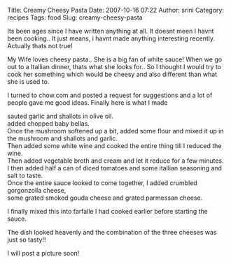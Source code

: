 Title: Creamy Cheesy Pasta
Date: 2007-10-16 07:22
Author: srini
Category: recipes
Tags: food
Slug: creamy-cheesy-pasta

Its been ages since I have written anything at all. It doesnt meen I
havnt been cooking.. It just means, i havnt made anything interesting
recently. Actually thats not true!

My Wife loves cheesy pasta.. She is a big fan of white sauce! When we go
out to a Itallian dinner, thats what she looks for.. So I thought I
would try to cook her something which would be cheesy and also different
than what she is used to.

I turned to chow.com and posted a request for suggestions and a lot of
people gave me good ideas. Finally here is what I made

sauted garlic and shallots in olive oil.  
added chopped baby bellas.  
Once the mushroom softened up a bit, added some flour and mixed it up in
the mushroom and shallots and garlic.  
Then added some white wine and cooked the entire thing till I reduced
the wine.  
Then added vegetable broth and cream and let it reduce for a few
minutes.  
I then added half a can of diced tomatoes and some itallian seasoning
and salt to taste.  
Once the entire sauce looked to come together, I added crumbled
gorgonzolla cheese,  
some grated smoked gouda cheese and grated parmessan cheese.

I finally mixed this into farfalle I had cooked earlier before starting
the sauce.

The dish looked heavenly and the combination of the three cheeses was
just so tasty!!

I will post a picture soon!
